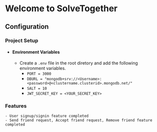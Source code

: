 # Welcome to SolveTogether

## Configuration

### Project Setup
 - #### Environment Variables
    - Create a `.env` file in the root diretory and add the following environment variables.
        - `PORT = 3000`
        - `DBURL = "mongodb+srv://<Username>:<password>@<clustername.clusterid>.mongodb.net/"`
        - `SALT = 10`
        - `JWT_SECRET_KEY = <YOUR_SECRET_KEY>`

### Features
    - User signup/signin feature completed
    - Send friend request, Accept friend request, Remove friend feature completed